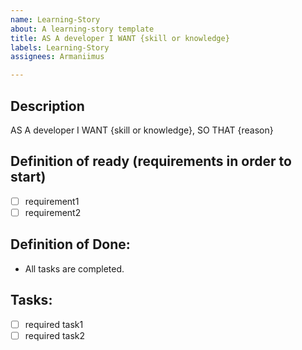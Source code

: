 ```yaml
---
name: Learning-Story
about: A learning-story template
title: AS A developer I WANT {skill or knowledge}
labels: Learning-Story
assignees: Armaniimus

---
```

## Description
AS A developer I WANT {skill or knowledge}, SO THAT {reason}

## Definition of ready (requirements in order to start)
- [ ] requirement1
- [ ] requirement2

## Definition of Done:
- All tasks are completed.

## Tasks:
- [ ] required task1
- [ ] required task2